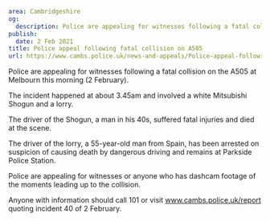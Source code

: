 ```yaml
area: Cambridgeshire
og:
  description: Police are appealing for witnesses following a fatal collision on the A505 at Melbourn this morning (2 February).
publish:
  date: 2 Feb 2021
title: Police appeal following fatal collision on A505
url: https://www.cambs.police.uk/news-and-appeals/Police-appeal-following-fatal-collision-on-a505
```

Police are appealing for witnesses following a fatal collision on the A505 at Melbourn this morning (2 February).

The incident happened at about 3.45am and involved a white Mitsubishi Shogun and a lorry.

The driver of the Shogun, a man in his 40s, suffered fatal injuries and died at the scene.

The driver of the lorry, a 55-year-old man from Spain, has been arrested on suspicion of causing death by dangerous driving and remains at Parkside Police Station.

Police are appealing for witnesses or anyone who has dashcam footage of the moments leading up to the collision.

Anyone with information should call 101 or visit www.cambs.police.uk/report quoting incident 40 of 2 February.
